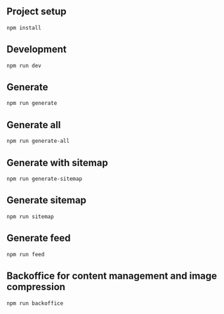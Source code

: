 ## Project setup

```
npm install
```

## Development

```
npm run dev
```

## Generate

```
npm run generate
```
## Generate all

```
npm run generate-all
```

## Generate with sitemap

```
npm run generate-sitemap
```

## Generate sitemap

```
npm run sitemap
```
## Generate feed

```
npm run feed
```

## Backoffice for content management and image compression

```
npm run backoffice
```
